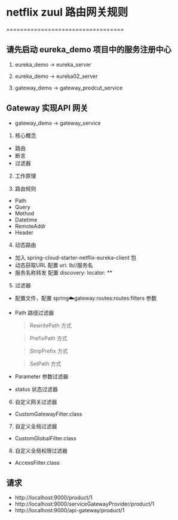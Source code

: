 # netflix zuul 路由网关规则
==================================

## 请先启动 eureka_demo 项目中的服务注册中心
1. eureka_demo -> eureka_server
2. eureka_demo -> eureka02_server

3. gateway_demo -> gateway_prodcut_service

## Gateway 实现API 网关
- gateway_demo -> gateway_service

1. 核心概念
 - 路由
 - 断言
 - 过滤器

2. 工作原理

3. 路由规则
 - Path
 - Query
 - Method
 - Datetime
 - RemoteAddr
 - Header

4. 动态路由
 - 加入 spring-cloud-starter-netflix-eureka-client 包
 - 动态获取URL   配置 uri: lb//服务名
 - 服务名称转发   配置 discovery: locator: **

5. 过滤器
 - 配置文件，配置 spring:cloud:gateway:routes:routes:filters 参数
 - Path 路径过滤器
    > RewritePath 方式
   
    > PrefixPath 方式
   
    > StripPrefix 方式
   
    > SetPath 方式
 
 - Parameter 参数过滤器
 - status 状态过滤器

6. 自定义网关过滤器
 - CustomGatewayFilter.class
7. 自定义全局过滤器
 - CustomGlobalFilter.class
8. 自定义全局权限过滤器
 - AccessFilter.class


## 请求
 - http://localhost:9000/product/1
 - http://localhost:9000/serviceGatewayProvider/product/1
 - http://localhost:9000/api-gateway/product/1